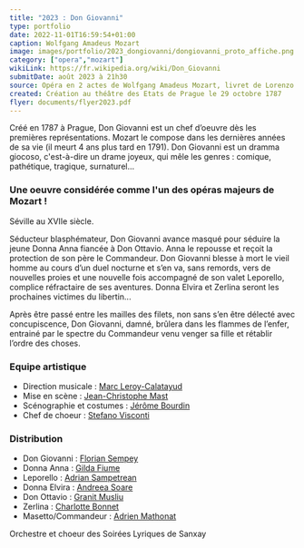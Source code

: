 ```yaml
---
title: "2023 : Don Giovanni"
type: portfolio
date: 2022-11-01T16:59:54+01:00
caption: Wolfgang Amadeus Mozart
image: images/portfolio/2023_dongiovanni/dongiovanni_proto_affiche.png
category: ["opera","mozart"]
wikiLink: https://fr.wikipedia.org/wiki/Don_Giovanni
submitDate: août 2023 à 21h30
source: Opéra en 2 actes de Wolfgang Amadeus Mozart, livret de Lorenzo da Ponte
created: Création au théâtre des Etats de Prague le 29 octobre 1787
flyer: documents/flyer2023.pdf
---
```


Créé en 1787 à Prague, Don Giovanni est un chef d’oeuvre dès les premières représentations. Mozart le compose dans les dernières années de sa vie (il meurt 4 ans plus tard en 1791). Don Giovanni est un dramma giocoso, c'est-à-dire un drame joyeux, qui mêle les genres : comique, pathétique, tragique, surnaturel...


### Une oeuvre considérée comme l'un des opéras majeurs de Mozart !

Séville au XVIIe siècle. 

Séducteur blasphémateur, Don Giovanni avance masqué pour séduire la jeune Donna Anna fiancée à Don Ottavio. Anna le repousse et reçoit la protection de son père le Commandeur. Don Giovanni blesse à mort le vieil homme au cours d’un duel nocturne et s’en va, sans remords, vers de nouvelles proies et une nouvelle fois accompagné de son valet Leporello, complice réfractaire de ses aventures. Donna Elvira et Zerlina seront les prochaines victimes du libertin...

Après être passé entre les mailles des filets, non sans s’en être délecté avec concupiscence, Don Giovanni, damné, brûlera dans les flammes de l’enfer, entrainé par le spectre du Commandeur venu venger sa fille et rétablir l’ordre des choses.


### Equipe artistique


- Direction musicale : [Marc Leroy-Calatayud](/artists/marc_leroy-calatayud/)
- Mise en scène : [Jean-Christophe Mast](/artists/jean-christophe_mast/)
- Scénographie et costumes : [Jérôme Bourdin](/artists/jerome_bourdin/)
- Chef de choeur : [Stefano Visconti](/artists/stefano_visconti/)


### Distribution

- Don Giovanni : [Florian Sempey](/artists/florian_sempey/)
- Donna Anna : [Gilda Fiume](/artists/gilda_fiume/)
- Leporello : [Adrian Sampetrean](/artists/adrian_sampetrean/)
- Donna Elvira : [Andreea Soare](/artists/andreea_soare/)
- Don Ottavio : [Granit Musliu](/artists/granit_musliu/)
- Zerlina : [Charlotte Bonnet](/artists/charlotte_bonnet/)
- Masetto/Commandeur : [Adrien Mathonat](/artists/adrien_mathonat/)


Orchestre et choeur des Soirées Lyriques de Sanxay

